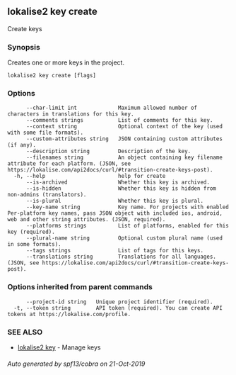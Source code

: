 ## lokalise2 key create

Create keys

### Synopsis

Creates one or more keys in the project.

```
lokalise2 key create [flags]
```

### Options

```
      --char-limit int             Maximum allowed number of characters in translations for this key.
      --comments strings           List of comments for this key.
      --context string             Optional context of the key (used with some file formats).
      --custom-attributes string   JSON containing custom attributes (if any).
      --description string         Description of the key.
      --filenames string           An object containing key filename attribute for each platform. (JSON, see https://lokalise.com/api2docs/curl/#transition-create-keys-post).
  -h, --help                       help for create
      --is-archived                Whether this key is archived.
      --is-hidden                  Whether this key is hidden from non-admins (translators).
      --is-plural                  Whether this key is plural.
      --key-name string            Key name. For projects with enabled Per-platform key names, pass JSON object with included ios, android, web and other string attributes. (JSON, required).
      --platforms strings          List of platforms, enabled for this key (required).
      --plural-name string         Optional custom plural name (used in some formats).
      --tags strings               List of tags for this keys.
      --translations string        Translations for all languages. (JSON, see https://lokalise.com/api2docs/curl/#transition-create-keys-post).
```

### Options inherited from parent commands

```
      --project-id string   Unique project identifier (required).
  -t, --token string        API token (required). You can create API tokens at https://lokalise.com/profile.
```

### SEE ALSO

* [lokalise2 key](lokalise2_key.md)	 - Manage keys

###### Auto generated by spf13/cobra on 21-Oct-2019
